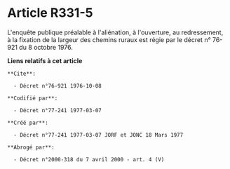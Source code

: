 # Article R331-5

L'enquête publique préalable à l'aliénation, à l'ouverture, au redressement, à la fixation de la largeur des chemins ruraux
est régie par le décret n° 76-921 du 8 octobre 1976.

**Liens relatifs à cet article**

	**Cite**:

	  - Décret n°76-921 1976-10-08

	**Codifié par**:

	  - Décret n°77-241 1977-03-07

	**Créé par**:

	  - Décret n°77-241 1977-03-07 JORF et JONC 18 Mars 1977

	**Abrogé par**:

	  - Décret n°2000-318 du 7 avril 2000 - art. 4 (V)

